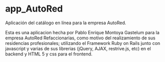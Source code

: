 # app_AutoRed
Aplicación del catálogo en línea para la empresa AutoRed.

Esta es una aplicacion hecha por Pablo Enrique Montoya Gastelum para la empresa AutoRed Refaccionarias, como motivo del realizamiento de sus residencias profesionales; utilizando el Framework Ruby on Rails junto con javascript y varias de sus librerias (jQuery, AJAX, restrive.js, etc) en el backend y HTML 5 y css para el frontend.
